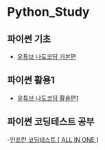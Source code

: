 # Python_Study

## 파이썬 기초
- [유튜브 나도코딩 기본편](https://youtu.be/kWiCuklohdY)

## 파이썬 활용1
- [유튜브 나도코딩 활용편1](https://youtu.be/Dkx8Pl6QKW0)

## 파이썬 코딩테스트 공부
-[인프런 코딩테스트 [ ALL IN ONE ]](https://www.inflearn.com/course/%EC%BD%94%EB%94%A9%ED%85%8C%EC%8A%A4%ED%8A%B8-%EC%9E%85%EB%AC%B8-%ED%8C%8C%EC%9D%B4%EC%8D%AC/dashboard)